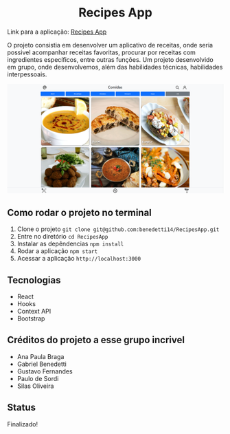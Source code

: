 <h1 align="center"> Recipes App </h1>
<p> Link para a aplicação: <a href=https://benedetti14.github.io/RecipesApp/>Recipes App</a> </p>

O projeto consistia em desenvolver um aplicativo de receitas, onde seria possivel acompanhar receitas favoritas, procurar por receitas com ingredientes específicos, entre outras funções. Um projeto desenvolvido em grupo, onde desenvolvemos, além das habilidades técnicas, habilidades interpessoais.

<img src="Recipes-App.png" alt="Imagem ta tela principal do App"/>

<h2> Como rodar o projeto no terminal </h2>

1. Clone o projeto `git clone git@github.com:benedetti14/RecipesApp.git`
2. Entre no diretório `cd RecipesApp`
3. Instalar as depêndencias `npm install`
4. Rodar a aplicação `npm start`
5. Acessar a aplicação `http://localhost:3000`

<h2> Tecnologias </h2>

* React
* Hooks
* Context API
* Bootstrap

<h2> Créditos do projeto a esse grupo incrivel</h2>

* Ana Paula Braga
* Gabriel Benedetti
* Gustavo Fernandes
* Paulo de Sordi
* Silas Oliveira

<h2> Status </h2>

Finalizado!
